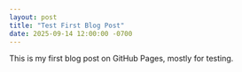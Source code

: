 ```yaml
---
layout: post
title: "Test First Blog Post"
date: 2025-09-14 12:00:00 -0700
---
```


This is my first blog post on GitHub Pages, mostly for testing.
